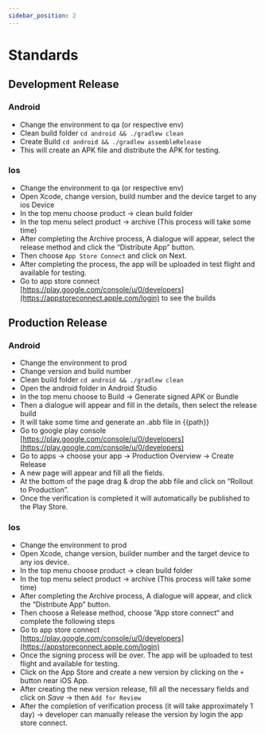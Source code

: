 ```yaml
---
sidebar_position: 2
---
```


# Standards

## Development Release

### Android

- Change the environment to qa (or respective env)
- Clean build folder `cd android && ./gradlew clean`
- Create Build `cd android && ./gradlew assembleRelease`
- This will create an APK file and distribute the APK for testing.

### Ios

- Change the environment to qa (or respective env)
- Open Xcode, change version, build number and the device target to any ios Device
- In the top menu choose product → clean build folder
- In the top menu select product → archive (This process will take some time)
- After completing the Archive process, A dialogue will appear, select the release method and click the “Distribute App” button.
- Then choose `App Store Connect` and click on Next.
- After completing the process, the app will be uploaded in test flight and available for testing.
- Go to app store connect [https://play.google.com/console/u/0/developers](https://appstoreconnect.apple.com/login) to see the builds

## Production Release

### Android

- Change the environment to prod
- Change version and build number
- Clean build folder `cd android && ./gradlew clean`
- Open the android folder in Android Studio
- In the top menu choose to Build → Generate signed APK or Bundle
- Then a dialogue will appear and fill in the details, then select the release build
- It will take some time and generate an .abb file in {{path}}
- Go to google play console [https://play.google.com/console/u/0/developers](https://play.google.com/console/u/0/developers)
- Go to apps → choose your app → Production Overview → Create Release
- A new page will appear and fill all the fields.
- At the bottom of the page drag & drop the abb file and click on “Rollout to Production”.
- Once the verification is completed it will automatically be published to the Play Store.

### Ios

- Change the environment to prod
- Open Xcode, change version, builder number and the target device to any ios device.
- In the top menu choose product -> clean build folder
- In the top menu select product -> archive (This process will take some time)
- After completing the Archive process, A dialogue will appear, and click the “Distribute App” button.
- Then choose a Release method, choose ”App store connect“ and complete the following steps
- Go to app store connect  [https://play.google.com/console/u/0/developers](https://appstoreconnect.apple.com/login)
- Once the signing process will be over. The app will be uploaded to test flight and available for testing.
- Click on the App Store and create a new version by clicking on the `+` button near iOS App.
- After creating the new version release, fill all the necessary fields and click on *Save* → then `Add for Review`
- After the completion of verification process (it will take approximately 1 day) → developer can manually release the version by login the app store connect.